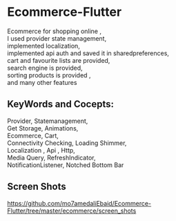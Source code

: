 # Ecommerce-Flutter
Ecommerce for shopping online ,    
I used provider state management,      
implemented localization,      
implemented api auth and saved it in sharedpreferences,     
cart and favourite lists are provided,     
search engine is provided,     
sorting products is provided ,     
and many other features    
## KeyWords and Cocepts:
Provider, Statemanagement,   
Get Storage, Animations,      
Ecommerce, Cart,    
Connectivity Checking, Loading Shimmer,     
Localization , Api , Http,      
Media Query, RefreshIndicator,    
NotificationListener, Notched Bottom Bar


## Screen Shots 
https://github.com/mo7amedaliEbaid/Ecommerce-Flutter/tree/master/ecommerce/screen_shots
